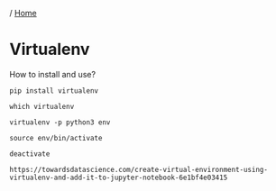 / [Home](index.md)

# Virtualenv


How to install and use?
```
pip install virtualenv

which virtualenv

virtualenv -p python3 env

source env/bin/activate

deactivate

https://towardsdatascience.com/create-virtual-environment-using-virtualenv-and-add-it-to-jupyter-notebook-6e1bf4e03415
```



